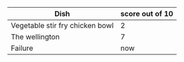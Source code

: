 | Dish                            | score out of 10 |
| ------------------------------- | --------------- |
| Vegetable stir fry chicken bowl | 2               |
| The wellington                  | 7               |
| Failure                         | now             |

